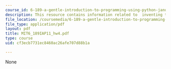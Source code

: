 ```yaml
---
course_id: 6-189-a-gentle-introduction-to-programming-using-python-january-iap-2011
description: This resource contains information related to  inventing the wheel.
file_location: /coursemedia/6-189-a-gentle-introduction-to-programming-using-python-january-iap-2011/cf3ecb7731ec8460ac26afe707d88b1a_MIT6_189IAP11_hw4.pdf
file_type: application/pdf
layout: pdf
title: MIT6_189IAP11_hw4.pdf
type: course
uid: cf3ecb7731ec8460ac26afe707d88b1a

---
```

None